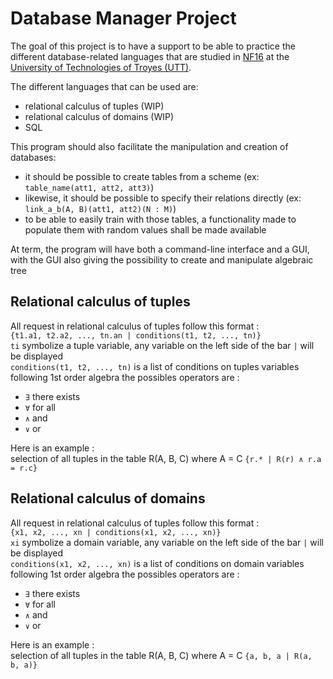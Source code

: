 # Database Manager Project

The goal of this project is to have a support to be able to practice
the different database-related languages that are studied in [NF16]() at the [University of Technologies of Troyes (UTT)](https://utt.fr).

The different languages that can be used are:
 - relational calculus of tuples (WIP)
 - relational calculus of domains (WIP)
 - SQL

This program should also facilitate the manipulation and creation of databases:
 - it should be possible to create tables from a scheme (ex: `table_name(att1, att2, att3)`)
 - likewise, it should be possible to specify their relations directly (ex: `link_a_b(A, B)(att1, att2)(N : M)`)
 - to be able to easily train with those tables, a functionality made to populate them with random values shall be made available

At term, the program will have both a command-line interface and a GUI,
with the GUI also giving the possibility to create and manipulate algebraic tree

## Relational calculus of tuples

All request in relational calculus of tuples follow this format :  
`{t1.a1, t2.a2, ..., tn.an | conditions(t1, t2, ..., tn)}`  
`ti` symbolize a tuple variable, any variable on the left side of the bar `|` will be displayed  
`conditions(t1, t2, ..., tn)` is a list of conditions on tuples variables following 1st order algebra
the possibles operators are :
 - `∃` there exists
 - `∀` for all
 - `∧` and
 - `∨` or

Here is an example :  
selection of all tuples in the table R(A, B, C) where A = C
`{r.* | R(r) ∧ r.a = r.c}`

## Relational calculus of domains

All request in relational calculus of tuples follow this format :  
`{x1, x2, ..., xn | conditions(x1, x2, ..., xn)}`  
`xi` symbolize a domain variable, any variable on the left side of the bar `|` will be displayed  
`conditions(x1, x2, ..., xn)` is a list of conditions on domain variables following 1st order algebra
the possibles operators are :
- `∃` there exists
- `∀` for all
- `∧` and
- `∨` or

Here is an example :  
selection of all tuples in the table R(A, B, C) where A = C
`{a, b, a | R(a, b, a)}`